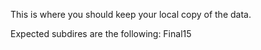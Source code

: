 This is where you should keep your local copy of the data.

Expected subdires are the following:
Final15
